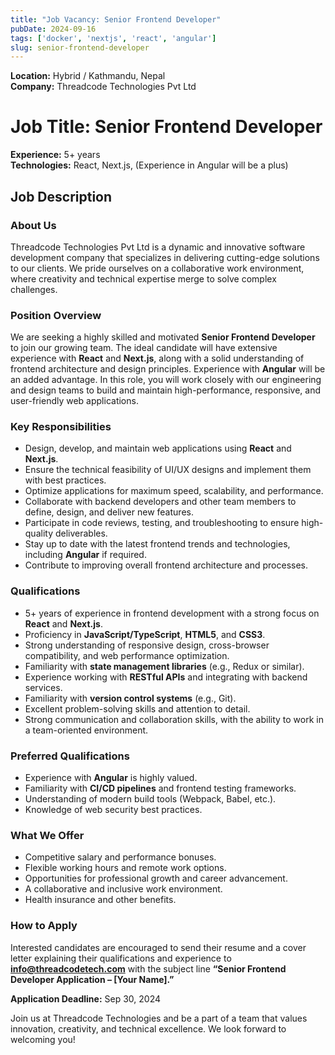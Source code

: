 ```yaml
---
title: "Job Vacancy: Senior Frontend Developer"
pubDate: 2024-09-16
tags: ['docker', 'nextjs', 'react', 'angular']
slug: senior-frontend-developer
---
```


**Location:** Hybrid / Kathmandu, Nepal  
**Company:** Threadcode Technologies Pvt Ltd

# Job Title: Senior Frontend Developer
**Experience:** 5+ years  
**Technologies:** React, Next.js, (Experience in Angular will be a plus)

## Job Description

### About Us
Threadcode Technologies Pvt Ltd is a dynamic and innovative software development company that specializes in delivering cutting-edge solutions to our clients. We pride ourselves on a collaborative work environment, where creativity and technical expertise merge to solve complex challenges.

### Position Overview
We are seeking a highly skilled and motivated **Senior Frontend Developer** to join our growing team. The ideal candidate will have extensive experience with **React** and **Next.js**, along with a solid understanding of frontend architecture and design principles. Experience with **Angular** will be an added advantage. In this role, you will work closely with our engineering and design teams to build and maintain high-performance, responsive, and user-friendly web applications.

### Key Responsibilities
- Design, develop, and maintain web applications using **React** and **Next.js**.
- Ensure the technical feasibility of UI/UX designs and implement them with best practices.
- Optimize applications for maximum speed, scalability, and performance.
- Collaborate with backend developers and other team members to define, design, and deliver new features.
- Participate in code reviews, testing, and troubleshooting to ensure high-quality deliverables.
- Stay up to date with the latest frontend trends and technologies, including **Angular** if required.
- Contribute to improving overall frontend architecture and processes.

### Qualifications
- 5+ years of experience in frontend development with a strong focus on **React** and **Next.js**.
- Proficiency in **JavaScript/TypeScript**, **HTML5**, and **CSS3**.
- Strong understanding of responsive design, cross-browser compatibility, and web performance optimization.
- Familiarity with **state management libraries** (e.g., Redux or similar).
- Experience working with **RESTful APIs** and integrating with backend services.
- Familiarity with **version control systems** (e.g., Git).
- Excellent problem-solving skills and attention to detail.
- Strong communication and collaboration skills, with the ability to work in a team-oriented environment.

### Preferred Qualifications
- Experience with **Angular** is highly valued.
- Familiarity with **CI/CD pipelines** and frontend testing frameworks.
- Understanding of modern build tools (Webpack, Babel, etc.).
- Knowledge of web security best practices.

### What We Offer
- Competitive salary and performance bonuses.
- Flexible working hours and remote work options.
- Opportunities for professional growth and career advancement.
- A collaborative and inclusive work environment.
- Health insurance and other benefits.

### How to Apply
Interested candidates are encouraged to send their resume and a cover letter explaining their qualifications and experience to **info@threadcodetech.com** with the subject line **“Senior Frontend Developer Application – [Your Name].”**

**Application Deadline:** Sep 30, 2024

Join us at Threadcode Technologies and be a part of a team that values innovation, creativity, and technical excellence. We look forward to welcoming you!